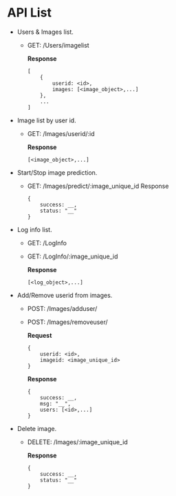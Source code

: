 # API List
- Users & Images list.
    - GET: /Users/imagelist
        
        **Response**
        ```
        [
            {
                userid: <id>,
                images: [<image_object>,...]
            },
            ...
        ]
        ```

- Image list by user id.
    - GET: /Images/userid/:id
        
        **Response**
        ```
        [<image_object>,...]
        ```

- Start/Stop image prediction.
    - GET: /Images/predict/:image_unique_id
        Response
        ```
        {
            success: __, 
            status: "__"
        }
        ```

- Log info list.
    - GET: /LogInfo
    - GET: /LogInfo/:image_unique_id
        
        **Response**
        ```
        [<log_object>,...]
        ```

- Add/Remove userid from images.
    - POST: /Images/adduser/
    - POST: /Images/removeuser/
        
        **Request**
        ```
        {
            userid: <id>,
            imageid: <image_unique_id>
        }
        ```

        **Response**
        ```
        {
            success: __,
            msg: "__",
            users: [<id>,...]
        }
        ```
- Delete image.
    - DELETE: /Images/:image_unique_id
        
        **Response**
        ```
        {
            success: __,
            status: "__"
        }
        ```
